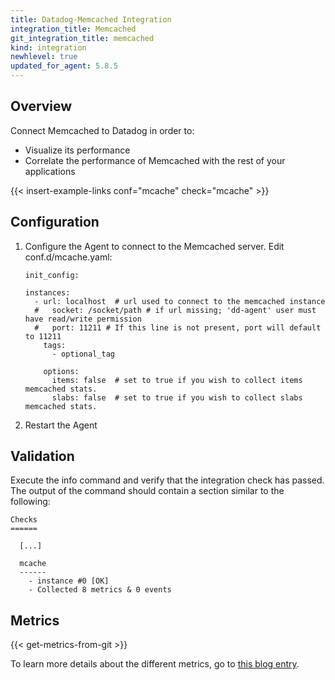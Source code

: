 ```yaml
---
title: Datadog-Memcached Integration
integration_title: Memcached
git_integration_title: memcached
kind: integration
newhlevel: true
updated_for_agent: 5.8.5
---
```

## Overview

Connect Memcached to Datadog in order to:

* Visualize its performance
* Correlate the performance of Memcached with the rest of your applications

{{< insert-example-links conf="mcache" check="mcache" >}}

## Configuration

1.  Configure the Agent to connect to the Memcached server. Edit conf.d/mcache.yaml:

        init_config:

        instances:
          - url: localhost  # url used to connect to the memcached instance
          #   socket: /socket/path # if url missing; 'dd-agent' user must have read/write permission
          #   port: 11211 # If this line is not present, port will default to 11211
            tags:
              - optional_tag

            options:
              items: false  # set to true if you wish to collect items memcached stats.
              slabs: false  # set to true if you wish to collect slabs memcached stats.


1.  Restart the Agent

## Validation

Execute the info command and verify that the integration check has passed. The output of the command should contain a section similar to the following:

    Checks
    ======

      [...]

      mcache
      ------
        - instance #0 [OK]
        - Collected 8 metrics & 0 events

## Metrics

{{< get-metrics-from-git >}}

To learn more details about the different metrics, go to [this blog entry](http://www.pal-blog.de/entwicklung/perl/memcached-statistics-stats-command.html).


